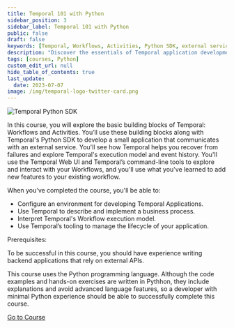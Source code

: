 ```yaml
---
title: Temporal 101 with Python
sidebar_position: 3
sidebar_label: Temporal 101 with Python
public: false
draft: false
keywords: [Temporal, Workflows, Activities, Python SDK, external service, recovery, execution model, event history, Temporal Web UI, command-line tools, business process, application lifecycle]
description: "Discover the essentials of Temporal application development in this course, focusing on Workflows, Activities, and the Python SDK. You'll develop a small app, recover from failures, and use Temporal's execution model and tools to manage your application lifecycle effectively."
tags: [courses, Python]
custom_edit_url: null
hide_table_of_contents: true
last_update:
  date: 2023-07-07
image: /img/temporal-logo-twitter-card.png
---
```


<!-- Generated Jul 07 2023 -->
<!-- DO NOT edit this file directly. -->

![Temporal Python SDK](/img/sdk_banners/banner_python.png)

In this course, you will explore the basic building blocks of Temporal: Workflows and Activities. You’ll use these building blocks along with Temporal's Python SDK to develop a small application that communicates with an external service. You'll see how Temporal helps you recover from failures and explore Temporal's execution model and event history. You'll use the Temporal Web UI and Temporal’s command-line tools to explore and interact with your Workflows, and you'll use what you've learned to add new features to your existing workflow.

When you've completed the course, you'll be able to:

- Configure an environment for developing Temporal Applications.
- Use Temporal to describe and implement a business process.
- Interpret Temporal's Workflow execution model.
- Use Temporal’s tooling to manage the lifecycle of your application.

Prerequisites:

To be successful in this course, you should have experience writing backend applications that rely on external APIs.

This course uses the Python programming language. Although the code examples and hands-on exercises are written in Pythhon, they include explanations and avoid advanced language features, so a developer with minimal Python experience should be able to successfully complete this course.

 <a className="button button--primary" href="https://temporal.talentlms.com/catalog/info/id:143">Go to Course</a> 
